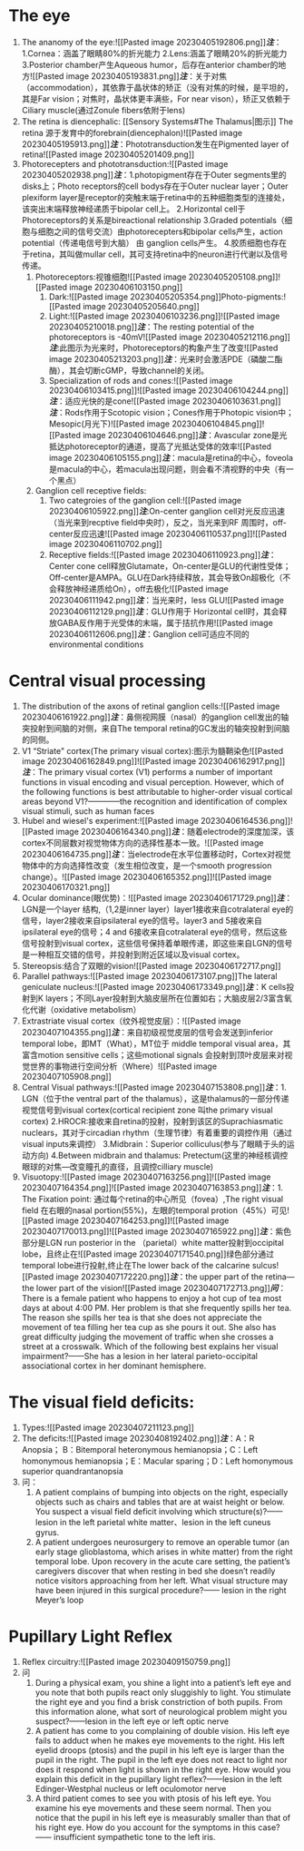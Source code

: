 # The eye
1. The ananomy of the eye:![[Pasted image 20230405192806.png]]***注***：1.Cornea：涵盖了眼睛80%的折光能力 2.Lens:涵盖了眼睛20%的折光能力 3.Posterior chamber产生Aqueous humor，后存在anterior chamber的地方![[Pasted image 20230405193831.png]]***注***：关于对焦（accommodation），其依靠于晶状体的矫正（没有对焦的时候，是平坦的，其是Far vision；对焦时，晶状体更丰满些，For near vison），矫正又依赖于Ciliary muscle(通过Zonule fibers依附于lens)
2. The retina is diencephalic: [[Sensory Systems#The Thalamus|图示]] The retina 源于发育中的forebrain(diencephalon)![[Pasted image 20230405195913.png]]***注***：Phototransduction发生在Pigmented layer of retina![[Pasted image 20230405201409.png]]
3. Photorecepters and phototransduction:![[Pasted image 20230405202938.png]]***注***：1.photopigment存在于Outer segments里的disks上；Photo receptors的cell bodys存在于Outer nuclear layer；Outer plexiform layer是receptor的突触末端于retina中的五种细胞类型的连接处，该突出末端释放神经递质于bipolar cell上。 2.Horizontal cell于Photoreceptors的关系是bireactional relationship 3.Graded potentials（细胞与细胞之间的信号交流）由photorecepters和bipolar cells产生，action potential（传递电信号到大脑） 由 ganglion cells产生。 4.胶质细胞也存在于retina，其叫做mullar cell，其可支持retina中的neuron进行代谢以及信号传递。
	1. Photoreceptors:视锥细胞![[Pasted image 20230405205108.png]]![[Pasted image 20230406103150.png]]
		1. Dark:![[Pasted image 20230405205354.png]]Photo-pigments:![[Pasted image 20230405205640.png]]
		2. Light:![[Pasted image 20230406103236.png]]![[Pasted image 20230405210018.png]]***注***：The resting potential of the photoreceptors is -40mV![[Pasted image 20230405212116.png]]***注***:此图示为光来时，Photoreceptors的构象产生了改变![[Pasted image 20230405213203.png]]***注***：光来时会激活PDE（磷酸二酯酶），其会切断cGMP，导致channel的关闭。
		3. Specialization of rods and cones:![[Pasted image 20230406103415.png]]![[Pasted image 20230406104244.png]]***注***：适应光快的是cone![[Pasted image 20230406103631.png]]***注***：Rods作用于Scotopic vision；Cones作用于Photopic vision中；Mesopic(月光下)![[Pasted image 20230406104845.png]]![[Pasted image 20230406104646.png]]***注***：Avascular zone是光抵达photoreceptor的通道，提高了光抵达受体的效率![[Pasted image 20230406105155.png]]***注***：macula是retina的中心，foveola是macula的中心，若macula出现问题，则会看不清视野的中央（有一个黑点）
	2. Ganglion cell receptive fields:
		1. Two categroies of the ganglion cell:![[Pasted image 20230406105922.png]]***注***:On-center ganglion cell对光反应迅速（当光来到recptive field中央时），反之，当光来到RF 周围时，off-center反应迅速![[Pasted image 20230406110537.png]]![[Pasted image 20230406110702.png]]
		2. Receptive fields:![[Pasted image 20230406110923.png]]***注***：Center cone cell释放Glutamate，On-center是GLU的代谢性受体；Off-center是AMPA。GLU在Dark持续释放，其会导致On超极化（不会释放神经递质给On），off去极化![[Pasted image 20230406111942.png]]***注***：当光来时，less GLU![[Pasted image 20230406112129.png]]***注***：GLU作用于 Horizontal cell时，其会释放GABA反作用于光受体的末端，属于拮抗作用![[Pasted image 20230406112606.png]]***注***：Ganglion cell可适应不同的environmental conditions
# Central visual processing
1. The distribution of the axons of retinal ganglion cells:![[Pasted image 20230406161922.png]]***注***：鼻侧视网膜（nasal）的ganglion cell发出的轴突投射到间脑的对侧，来自The temporal retina的GC发出的轴突投射到间脑的同侧。
2. V1 “Striate" cortex(The primary visual cortex):图示为髓鞘染色![[Pasted image 20230406162849.png]]![[Pasted image 20230406162917.png]]***注***：The primary visual cortex (V1) performs a number of important functions in visual encoding and visual perception. However, which of the following functions is best attributable to higher-­order visual cortical areas beyond V1?————the recognition and identification of complex visual stimuli, such as human faces
3. Hubel and wiesel's experiment:![[Pasted image 20230406164536.png]]![[Pasted image 20230406164340.png]]***注***：随着electrode的深度加深，该cortex不同层数对视觉物体方向的选择性基本一致。![[Pasted image 20230406164735.png]]***注***：当electrode在水平位置移动时，Cortex对视觉物体中的方向选择性改变（发生相位改变，是一个smooth progression change）。![[Pasted image 20230406165352.png]]![[Pasted image 20230406170321.png]]
4. Ocular dominance(眼优势)：![[Pasted image 20230406171729.png]]***注***：LGN是一个layer 结构,（1,2是inner layer）layer1接收来自cotralateral eye的信号，layer2接收来自ipsilateral eye的信号。layer3 and 5接收来自ipsilateral eye的信号；4 and 6接收来自cotralateral eye的信号，然后这些信号投射到visual cortex，这些信号保持着单眼传递，即这些来自LGN的信号是一种相互交错的信号，并投射到附近区域以及visual cortex。
5. Stereopsis:结合了双眼的vision![[Pasted image 20230406172717.png]]
6. Parallel pathways:![[Pasted image 20230406173107.png]]The lateral geniculate nucleus:![[Pasted image 20230406173349.png]]***注***：K cells投射到K layers；不同Layer投射到大脑皮层所在位置如右；大脑皮层2/3富含氧化代谢（oxidative metabolism）
7. Extrastriate visual cortex（纹外视觉皮层）：![[Pasted image 20230407104355.png]]***注***：来自初级视觉皮层的信号会发送到inferior temporal lobe，即MT（What），MT位于 middle temporal visual area，其富含motion sensitive cells；这些motional signals 会投射到顶叶皮层来对视觉世界的事物进行空间分析（Where）![[Pasted image 20230407105908.png]]
8. Central Visual pathways:![[Pasted image 20230407153808.png]]***注***：1. LGN（位于the ventral part of the thalamus），这是thalamus的一部分传递视觉信号到visual cortex(cortical recipient zone 叫the primary visual cortex)  2.HROCR:接收来自retina的投射，投射到该区的Suprachiasmatic nuclears，其对于circadian rhythm（生理节律）有着重要的调控作用（通过visual inputs来调控） 3.Midbrain：Superior colliculus(参与了眼睛于头的运动方向) 4.Between midbrain and thalamus: Pretectum(这里的神经核调控眼球的对焦—改变瞳孔的直径，且调控cilliary muscle)
9. Visuotopy:![[Pasted image 20230407163256.png]]![[Pasted image 20230407164354.png]]![[Pasted image 20230407163853.png]]***注***：1. The Fixation point: 通过每个retina的中心所见（fovea）,The right visual field 在右眼的nasal portion(55%)，左眼的temporal protion（45%）可见![[Pasted image 20230407164253.png]]![[Pasted image 20230407170013.png]]![[Pasted image 20230407165922.png]]***注***：紫色部分是LGN run posterior in the （parietal）white matter投射到occipital lobe，且终止在![[Pasted image 20230407171540.png]]绿色部分通过temporal lobe进行投射,终止在The lower back of the calcarine sulcus![[Pasted image 20230407172220.png]]***注***：the upper part of the retina—the lower part of the vision![[Pasted image 20230407172713.png]]***问***：There is a female patient who happens to enjoy a hot cup of tea most days at about 4:00 PM. Her problem is that she frequently spills her tea. The reason she spills her tea is that she does not appreciate the movement of tea filling her tea cup as she pours it out. She also has great difficulty judging the movement of traffic when she crosses a street at a crosswalk. Which of the following best explains her visual impairment?——She has a lesion in her lateral parieto-­occipital associational cortex in her dominant hemisphere.
# The visual field deficits:
1. Types:![[Pasted image 20230407211123.png]]
2. The deficits:![[Pasted image 20230408192402.png]]***注***：A：R Anopsia； B：Bitemporal heteronymous hemianopsia；C：Left homonymous hemianopsia；E：Macular sparing；D：Left homonymous superior quandrantanopsia
3. 问：
	1. A patient complains of bumping into objects on the right, especially objects such as chairs and tables that are at waist height or below. You suspect a visual field deficit involving which structure(s)?——  lesion in the left parietal white matter、lesion in the left cuneus gyrus.
	2. A patient undergoes neurosurgery to remove an operable tumor (an early stage glioblastoma, which arises in white matter) from the right temporal lobe. Upon recovery in the acute care setting, the patient’s caregivers discover that when resting in bed she doesn’t readily notice visitors approaching from her left. What visual structure may have been injured in this surgical procedure?——  lesion in the right Meyer’s loop
# Pupillary Light Reflex
1. Reflex circuitry:![[Pasted image 20230409150759.png]]
2. 问
	1. During a physical exam, you shine a light into a patient’s left eye and you note that both pupils react only sluggishly to light. You stimulate the right eye and you find a brisk constriction of both pupils. From this information alone, what sort of neurological problem might you suspect?——lesion in the left eye or left optic nerve
	2. A patient has come to you complaining of double vision. His left eye fails to adduct when he makes eye movements to the right. His left eyelid droops (ptosis) and the pupil in his left eye is larger than the pupil in the right. The pupil in the left eye does not react to light nor does it respond when light is shown in the right eye. How would you explain this deficit in the pupillary light reflex?——lesion in the left Edinger-­Westphal nucleus or left oculomotor nerve
	3. A third patient comes to see you with ptosis of his left eye. You examine his eye movements and these seem normal. Then you notice that the pupil in his left eye is measurably smaller than that of his right eye. How do you account for the symptoms in this case?——  insufficient sympathetic tone to the left iris.

